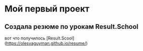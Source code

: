 # Мой первый проект
## Создала резюме по урокам Result.School
вот что получилось [Result.Scool] (https://olesyaguyman.github.io/resume/)
